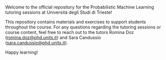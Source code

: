 Welcome to the official repository for the Probabilistic Machine Learning tutoring sessions at Università degli Studi di Trieste!

This repository contains materials and exercises to support students throughout the course.
For any questions regarding the tutoring sessions or course content, feel free to reach out to the tutors Romina Doz (romina.doz@phd.units.it) and Sara Candussio (sara.candussio@phd.units.it). 

Happy learning!
